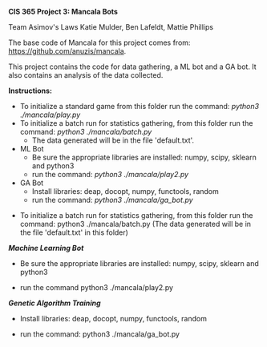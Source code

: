 __CIS 365 Project 3: Mancala Bots__

Team Asimov's Laws
Katie Mulder, Ben Lafeldt, Mattie Phillips

The base code of Mancala for this project comes from: https://github.com/anuzis/mancala.

This project contains the code for data gathering, a ML bot and a GA bot. It also contains an analysis of the data collected.


__Instructions:__

* To initialize a standard game from this folder run the command: *python3 ./mancala/play.py*
* To initialize a batch run for statistics gathering, from this folder run the command: *python3 ./mancala/batch.py* 
   * The data generated will be in the file 'default.txt'.
* ML Bot
   * Be sure the appropriate libraries are installed: numpy, scipy, sklearn and python3
   * run the command: *python3 ./mancala/play2.py*
 * GA Bot
   * Install libraries: deap, docopt, numpy, functools, random
   * run the command: *python3 ./mancala/ga_bot.py*
- To initialize a batch run for statistics gathering, from this folder run the command: python3 ./mancala/batch.py (The data generated will be in the file 'default.txt' in this folder)

*__Machine Learning Bot__*

- Be sure the appropriate libraries are installed: numpy, scipy, sklearn and python3

- run the command python3 ./mancala/play2.py

*__Genetic Algorithm Training__*

- Install libraries: deap, docopt, numpy, functools, random

- run the command: python3 ./mancala/ga_bot.py